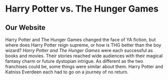 <html>
<head>
 <title>Our Webiste: Harry Potter vs. The Hunger Games</title>
</head>
<body>
<h1> Harry Potter vs. The Hunger Games</h1>
<h2> Our Website </h2>
</body>
<p> 
 Harry Potter and The Hunger Games changed the face of YA fiction, but where does Harry Potter reign supreme, or how is THG better than the boy wizard?
 <i>Harry Potter and The Hunger Games</i> were each successful as books and movies. Their stories reached wide audiences with their magical fantasy charm or future dystopian intrigue. As different as the two franchises could be, some things were similar about them. Harry Potter and Katniss Everdeen each had to go on a journey of no return.
 </p> 
<html>
